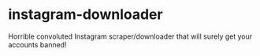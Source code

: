 # instagram-downloader
Horrible convoluted Instagram scraper/downloader that will surely get your accounts banned!

